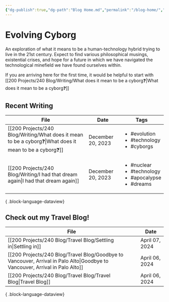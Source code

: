 ```yaml
---
{"dg-publish":true,"dg-path":"Blog Home.md","permalink":"/blog-home/","tags":["gardenEntry"]}
---
```


# Evolving Cyborg

An exploration of what it means to be a human-technology hybrid trying to live in the 21st century. Expect to find various philosophical musings, existential crises, and hope for a future in which we have navigated the technological minefield we have found ourselves within.

If you are arriving here for the first time, it would be helpful to start with [[200 Projects/240 Blog/Writing/What does it mean to be a cyborg❓\|What does it mean to be a cyborg❓]]

## Recent Writing
| File                                                                                                      | Date              | Tags                                                                               |
| --------------------------------------------------------------------------------------------------------- | ----------------- | ---------------------------------------------------------------------------------- |
| [[200 Projects/240 Blog/Writing/What does it mean to be a cyborg❓\|What does it mean to be a cyborg❓]] | December 20, 2023 | <ul><li>#evolution</li><li>#technology</li><li>#cyborgs</li></ul>                  |
| [[200 Projects/240 Blog/Writing/I had that dream again\|I had that dream again]]                       | December 20, 2023 | <ul><li>#nuclear</li><li>#technology</li><li>#apocalypse</li><li>#dreams</li></ul> |

{ .block-language-dataview}

## Check out my Travel Blog!
| File                                                                                                                            | Date           |
| ------------------------------------------------------------------------------------------------------------------------------- | -------------- |
| [[200 Projects/240 Blog/Travel Blog/Settling in\|Settling in]]                                                               | April 07, 2024 |
| [[200 Projects/240 Blog/Travel Blog/Goodbye to Vancouver, Arrival in Palo Alto\|Goodbye to Vancouver, Arrival in Palo Alto]] | April 06, 2024 |
| [[200 Projects/240 Blog/Travel Blog/Travel Blog\|Travel Blog]]                                                               | April 06, 2024 |

{ .block-language-dataview}